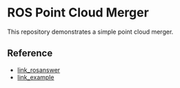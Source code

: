# ROS Point Cloud Merger

This repository demonstrates a simple point cloud merger.

## Reference
- [link_rosanswer](https://answers.ros.org/question/346156/merging-point-clouds/)
- [link_example](https://github.com/Autoware-AI/core_perception/blob/master/points_preprocessor/nodes/points_concat_filter/points_concat_filter.cpp)

